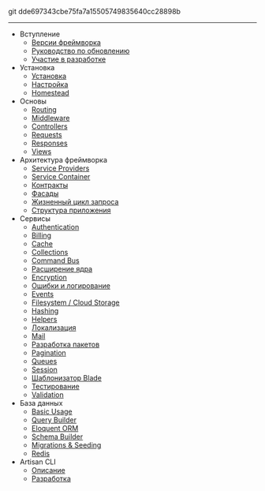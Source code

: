 git dde697343cbe75fa7a15505749835640cc28898b

---
- Вступление
    - [Версии фреймворка](/docs/master/releases)
    - [Руководство по обновлению](/docs/master/upgrade)
    - [Участие в разработке](/docs/master/contributions)
- Установка
    - [Установка](/docs/master/installation)
    - [Настройка](/docs/master/configuration)
    - [Homestead](/docs/master/homestead)
- Основы
    - [Routing](/docs/master/routing)
    - [Middleware](/docs/master/middleware)
    - [Controllers](/docs/master/controllers)
    - [Requests](/docs/master/requests)
    - [Responses](/docs/master/responses)
    - [Views](/docs/master/views)
- Архитектура фреймворка
    - [Service Providers](/docs/master/providers)
    - [Service Container](/docs/master/container)
    - [Контракты](/docs/master/contracts)
    - [Фасады](/docs/master/facades)
    - [Жизненный цикл запроса](/docs/master/lifecycle)
    - [Структура приложения](/docs/master/structure)    
- Сервисы
    - [Authentication](/docs/master/authentication)
    - [Billing](/docs/master/billing)
    - [Cache](/docs/master/cache)
    - [Collections](/docs/master/collections)
    - [Command Bus](/docs/master/bus)
    - [Расширение ядра](/docs/master/extending)
    - [Encryption](/docs/master/encryption)
    - [Ошибки и логирование](/docs/master/errors)
    - [Events](/docs/master/events)
    - [Filesystem / Cloud Storage](/docs/master/filesystem)
    - [Hashing](/docs/master/hashing)
    - [Helpers](/docs/master/helpers)
    - [Локализация](/docs/master/localization)
    - [Mail](/docs/master/mail)
    - [Разработка пакетов](/docs/master/packages)
    - [Pagination](/docs/master/pagination)
    - [Queues](/docs/master/queues)
    - [Session](/docs/master/session)
    - [Шаблонизатор Blade](/docs/master/templates)
    - [Тестирование](/docs/master/testing)
    - [Validation](/docs/master/validation)
- База данных
    - [Basic Usage](/docs/master/database)
    - [Query Builder](/docs/master/queries)
    - [Eloquent ORM](/docs/master/eloquent)
    - [Schema Builder](/docs/master/schema)
    - [Migrations & Seeding](/docs/master/migrations)
    - [Redis](/docs/master/redis)
- Artisan CLI
    - [Описание](/docs/master/artisan)
    - [Разработка](/docs/master/commands)
